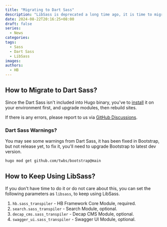 ```yaml
---
title: "Migrating to Dart Sass"
description: "LibSass is deprecated a long time ago, it is time to migrate to Dart Sass."
date: 2024-08-22T20:16:25+08:00
draft: false
series:
  - News
categories:
tags:
  - Sass
  - Dart Sass
  - LibSass
images:
authors:
  - HB
---
```


## How to Migrate to Dart Sass?

Since the Dart Sass isn't included into Hugo binary, you've to [install](https://sass-lang.com/install/) it on your environment first, and upgrade modules, then rebuild sites.

If there is any errors, please report to us via [GitHub Discussions](https://github.com/orgs/hbstack/discussions).

### Dart Sass Warnings?

You may see some warnings from Dart Sass, it has been fixed in Bootstrap, but not release yet, to fix it, you'll need to upgrade Bootstrap to latest dev version.

```sh
hugo mod get github.com/twbs/bootstrap@main
```

## How to Keep Using LibSass?

If you don't have time to do it or do not care about this, you can set the following parameters as `libsass`, to keep using LibSass.

1. `hb.sass_transpiler` - HB Framework Core Module, required.
2. `search.sass_transpiler` - Search Module, optional.
3. `decap_cms.sass_transpiler` - Decap CMS Module, optional.
4. `swagger_ui.sass_transpiler` - Swagger UI Module, optional.

